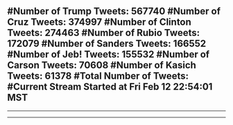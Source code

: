 #Number of Trump Tweets: 567740
#Number of Cruz Tweets: 374997
#Number of Clinton Tweets: 274463
#Number of Rubio Tweets: 172079
#Number of Sanders Tweets: 166552
#Number of Jeb! Tweets: 155532
#Number of Carson Tweets: 70608
#Number of Kasich Tweets: 61378
#Total Number of Tweets:  
#Current Stream Started at Fri Feb 12 22:54:01 MST
---
---
---
